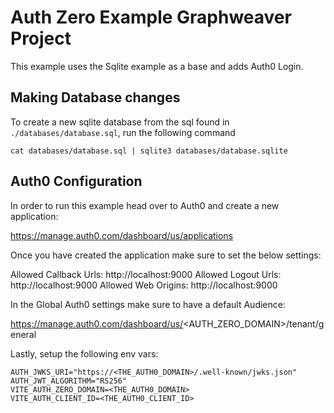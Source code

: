 # Auth Zero Example Graphweaver Project

This example uses the Sqlite example as a base and adds Auth0 Login.

## Making Database changes

To create a new sqlite database from the sql found in `./databases/database.sql`, run the following command

`cat databases/database.sql | sqlite3 databases/database.sqlite`

## Auth0 Configuration

In order to run this example head over to Auth0 and create a new application:

https://manage.auth0.com/dashboard/us/applications

Once you have created the application make sure to set the below settings:

Allowed Callback Urls: http://localhost:9000
Allowed Logout Urls: http://localhost:9000
Allowed Web Origins: http://localhost:9000

In the Global Auth0 settings make sure to have a default Audience:

https://manage.auth0.com/dashboard/us/<AUTH_ZERO_DOMAIN>/tenant/general

Lastly, setup the following env vars:

```
AUTH_JWKS_URI="https://<THE_AUTH0_DOMAIN>/.well-known/jwks.json"
AUTH_JWT_ALGORITHM="RS256"
VITE_AUTH_ZERO_DOMAIN=<THE_AUTH0_DOMAIN>
VITE_AUTH_CLIENT_ID=<THE_AUTH0_CLIENT_ID>
```

